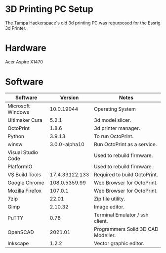 # 3D Printing PC Setup
The [Tampa Hackerspace](https://tampahackerspace.com/)'s old 3d printing PC was repurposed for the Essrig 3d Printer.

# Hardware
Acer Aspire X1470

# Software

| Software            | Version        | Notes                              |
| ------------------- | -------------- | ---------------------------------- |
| Microsoft Windows   | 10.0.19044     | Operating System                   |
| Ultimaker Cura      | 5.2.1          | 3d model slicer.                   |
| OctoPrint           | 1.8.6          | 3d printer manager.                |
| Python              | 3.9.13         | To run OctoPrint.                  |
| winsw               | 3.0.0-alpha10  | Run OctoPrint as a service.        |
| Visual Studio Code  |                | Used to rebuild firmware.          |
| PlatformIO          |                | Used to rebuild firmware.          |
| VS Build Tools      | 17.4.33122.133 | Required to build OctoPrint.       |
| Google Chrome       | 108.0.5359.99  | Web Browser for OctoPrint.         |
| Mozilla Firefox     | 107.0.1        | Web Browser for OctoPrint.         |
| 7zip                | 22.01          | Zip file utility.                  |
| Gimp                | 2.10.32        | Image editor.                      |
| PuTTY               | 0.78           | Terminal Emulator / ssh client.    |
| OpenSCAD            | 2021.01        | Programmers Solid 3D CAD Modeller. |
| Inkscape            | 1.2.2          | Vector graphic editor.             |

